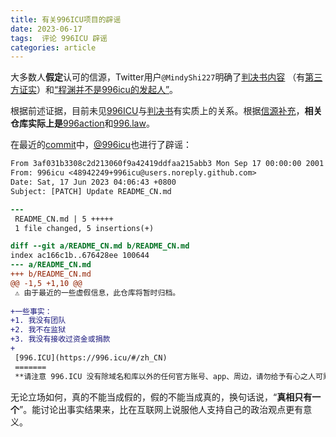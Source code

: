 ```yaml
---
title: 有关996ICU项目的辟谣
date: 2023-06-17
tags:  评论 996ICU 辟谣
categories: article
---
```


大多数人**假定**认可的信源，Twitter用户`@MindyShi227`明确了[判决书内容](https://twitter.com/MindyShi227/status/1668491636026884097) （有[第三方证实](https://github.com/996icu/996.ICU/pull/26101#issuecomment-1593400100)）和[“程渊并不是996icu的发起人”](https://twitter.com/MindyShi227/status/1669463128445263872)。

根据前述证据，目前未见[996ICU](https://github.com/996icu/996.ICU)与[判决书](https://twitter.com/MindyShi227/status/1668491636026884097)有实质上的关系。根据[信源补充](https://twitter.com/MindyShi227/status/1669463128445263872)，**相关仓库实际上是**[996action](https://github.com/CPdogson/996action)和[996.law](https://github.com/CPdogson/996.law)。

在最近的[commit](https://github.com/996icu/996.ICU/commit/3af031b3308c2d213060f9a42419ddfaa215abb3.patch)中，[@996icu](https://github.com/996icu)也进行了辟谣：

```patch
From 3af031b3308c2d213060f9a42419ddfaa215abb3 Mon Sep 17 00:00:00 2001
From: 996icu <48942249+996icu@users.noreply.github.com>
Date: Sat, 17 Jun 2023 04:06:43 +0800
Subject: [PATCH] Update README_CN.md

---
 README_CN.md | 5 +++++
 1 file changed, 5 insertions(+)

diff --git a/README_CN.md b/README_CN.md
index ac166c1b..676428ee 100644
--- a/README_CN.md
+++ b/README_CN.md
@@ -1,5 +1,10 @@
 ⚠️ 由于最近的一些虚假信息，此仓库将暂时归档。
 
+一些事实：
+1. 我没有团队
+2. 我不在监狱
+3. 我没有接收过资金或捐款
+
 [996.ICU](https://996.icu/#/zh_CN)
 =======
 **请注意 996.ICU 没有除域名和库以外的任何官方账号、app、周边，请勿给予有心之人可乘之机。**
```

无论立场如何，真的不能当成假的，假的不能当成真的，换句话说，“**真相只有一个**”。能讨论出事实结果来，比在互联网上说服他人支持自己的政治观点更有意义。

